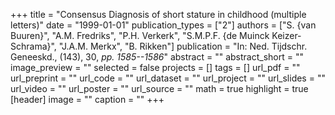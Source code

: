 +++
title = "Consensus Diagnosis of short stature in childhood (multiple letters)"
date = "1999-01-01"
publication_types = ["2"]
authors = ["S. {van Buuren}", "A.M. Fredriks", "P.H. Verkerk", "S.M.P.F. {de Muinck Keizer-Schrama}", "J.A.M. Merkx", "B. Rikken"]
publication = "In: Ned. Tijdschr. Geneeskd., (143), 30, _pp. 1585--1586_"
abstract = ""
abstract_short = ""
image_preview = ""
selected = false
projects = []
tags = []
url_pdf = ""
url_preprint = ""
url_code = ""
url_dataset = ""
url_project = ""
url_slides = ""
url_video = ""
url_poster = ""
url_source = ""
math = true
highlight = true
[header]
image = ""
caption = ""
+++
